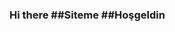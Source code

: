 ### Hi there  ##Siteme  ##Hoşgeldin

<!--
**zeynelabidinozdamar/zeynelabidinozdamar** is a ✨ _special_ ✨ repository because its `README.md` (this file) appears on your GitHub profile.
